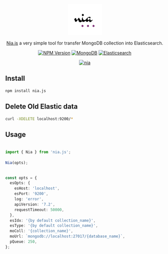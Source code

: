 <p align="center">
  <a href="#" target="blank"><img src="https://github.com/Rebiss/mongo-tranfer-elastic/raw/main/migration/assets/nia.png"  alt="Nia" /></a>
</p>

<p align="center">
  <a href="#" target="_blank">Nia.js</a> a very simple tool for transfer MongoDB collection into Elasticsearch.
</p>

<p align="center">
  <a href="https://www.npmjs.com/" target="_blank"><img src="https://img.shields.io/badge/npm-v7.20.5-green" alt="NPM Version" /></a>
  <a href="https://www.mongodb.com/" target="_blank"><img src="https://img.shields.io/badge/mongodb-v4.1.2-green" alt="MongoDB" /></a>
  <a href="https://www.elastic.co/" target="_blank"><img src="https://img.shields.io/badge/elasticsearch-v16.7.2-green" alt="Elasticsearch" /></a>
  <div align="center">

  </div>

  <div align="center">

  [![nia](https://github.com/Rebiss/nia/actions/workflows/main.yml/badge.svg?branch=main)](https://github.com/Rebiss/nia/actions/workflows/main.yml)

  </div>
</p>

## Install
```sh
npm install nia.js
```

## Delete Old Elastic data
```sh
curl -XDELETE localhost:9200/*
```

## Usage

```typescript

import { Nia } from 'nia.js';

Nia(opts);

```

```typescript

const opts = {
  esOpts: {
    esHost: 'localhost',
    esPort: '9200',
    log: 'error',
    apiVersion: '7.2',
    requestTimeout: 50000,
  },
  esIdx: '{by default collection_name}',
  esType: '{by default collection_name}',
  moColl: '{collection_name}',
  moUrl: `mongodb://localhost:27017/{database_name}`,
  pQueue: 250,
};

```

